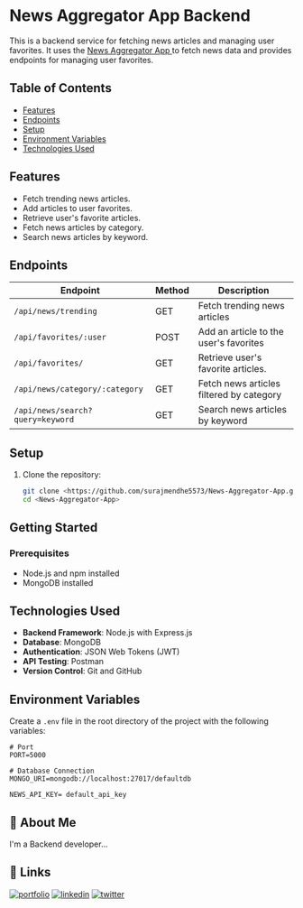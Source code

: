 # News Aggregator App Backend

This is a backend service for fetching news articles and managing user favorites. It uses the [News Aggregator App
](https://newsapi.org/) to fetch news data and provides endpoints for managing user favorites.

## Table of Contents

- [Features](#features)
- [Endpoints](#endpoints)
- [Setup](#setup)
- [Environment Variables](#environment-variables)
- [Technologies Used](#technologies-used)

## Features

- Fetch trending news articles.
- Add articles to user favorites.
- Retrieve user's favorite articles.
- Fetch news articles by category.
- Search news articles by keyword.

## Endpoints

| Endpoint                        | Method | Description                                      |
|---------------------------------|--------|--------------------------------------------------|
| `/api/news/trending`            | GET    | Fetch trending news articles                     |
| `/api/favorites/:user`          | POST    | Add an article to the user's favorites        |
| `/api/favorites/`               | GET   | Retrieve user's favorite articles.           |
| `/api/news/category/:category`  | GET    | Fetch news articles filtered by category         |
| `/api/news/search?query=keyword`| GET    | Search news articles by keyword                  |


## Setup

1. Clone the repository:
   ```bash
   git clone <https://github.com/surajmendhe5573/News-Aggregator-App.git>
   cd <News-Aggregator-App>


## Getting Started

### Prerequisites
- Node.js and npm installed
- MongoDB installed

## Technologies Used
- **Backend Framework**: Node.js with Express.js
- **Database**: MongoDB
- **Authentication**: JSON Web Tokens (JWT)
- **API Testing**: Postman
- **Version Control**: Git and GitHub
## Environment Variables

Create a `.env` file in the root directory of the project with the following variables:

```
# Port
PORT=5000

# Database Connection
MONGO_URI=mongodb://localhost:27017/defaultdb

NEWS_API_KEY= default_api_key

```


## 🚀 About Me
I'm a Backend developer...


## 🔗 Links
[![portfolio](https://img.shields.io/badge/my_portfolio-000?style=for-the-badge&logo=ko-fi&logoColor=white)](https://github.com/surajmendhe5573)
[![linkedin](https://img.shields.io/badge/linkedin-0A66C2?style=for-the-badge&logo=linkedin&logoColor=white)](https://www.linkedin.com/in/suraj-mendhe-569879233/?original_referer=https%3A%2F%2Fsearch%2Eyahoo%2Ecom%2F&originalSubdomain=in)
[![twitter](https://img.shields.io/badge/twitter-1DA1F2?style=for-the-badge&logo=twitter&logoColor=white)](https://twitter.com/)
